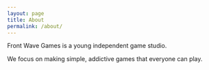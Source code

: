 ```yaml
---
layout: page
title: About
permalink: /about/
---
```


Front Wave Games is a young independent game studio. 

We focus on making simple, addictive games that everyone can play.
